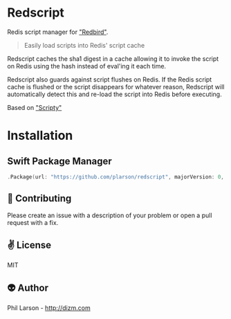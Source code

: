 # Redscript

Redis script manager for ["Redbird"](https://github.com/vapor/redbird).

> Easily load scripts into Redis' script cache 

Redscript caches the sha1 digest in a cache allowing it to invoke the script on Redis using the hash instead of eval'ing it each time.

Redscript also guards against script flushes on Redis. If the Redis script cache is flushed or the script disappears for whatever reason, Redscript will automatically detect this and re-load the script into Redis before executing.

Based on ["Scripty"](https://github.com/TheDeveloper/scripty)

# Installation

## Swift Package Manager

```swift
.Package(url: "https://github.com/plarson/redscript", majorVersion: 0, minor: 1)
```

:gift_heart: Contributing
------------
Please create an issue with a description of your problem or open a pull request with a fix.

:v: License
-------
MIT

:alien: Author
------
Phil Larson - http://dizm.com

